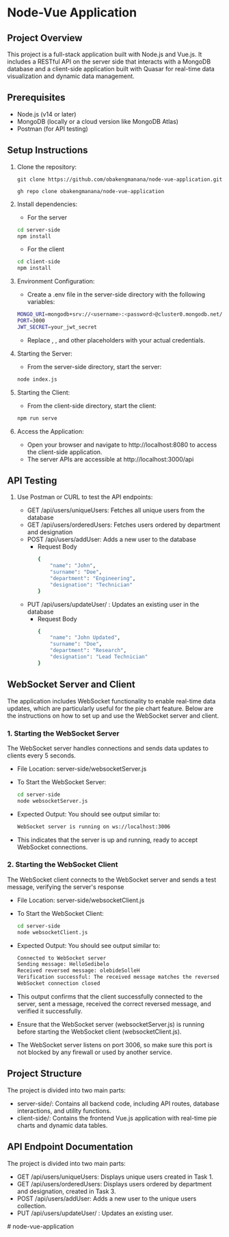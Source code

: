 # Node-Vue Application

## Project Overview

This project is a full-stack application built with Node.js and Vue.js. It includes a RESTful API on the server side that interacts with a MongoDB database and a client-side application built with Quasar for real-time data visualization and dynamic data management.

## Prerequisites

- Node.js (v14 or later)
- MongoDB (locally or a cloud version like MongoDB Atlas)
- Postman (for API testing)

## Setup Instructions

1. Clone the repository:

    ```
    git clone https://github.com/obakengmanana/node-vue-application.git

    gh repo clone obakengmanana/node-vue-application
    ```

2. Install dependencies:

    - For the server

    ```bash
    cd server-side
    npm install
    ```

    - For the client

    ```bash
    cd client-side
    npm install
    ```

3. Environment Configuration:

    - Create a .env file in the server-side directory with the following variables:

    ```bash
    MONGO_URI=mongodb+srv://<username>:<password>@cluster0.mongodb.net/company?retryWrites=true&w=majority
    PORT=3000
    JWT_SECRET=your_jwt_secret
    ```
    - Replace <username>, <password>, and other placeholders with your actual credentials.

4. Starting the Server:

    - From the server-side directory, start the server:

    ```bash
    node index.js
    ```

5. Starting the Client:

    - From the client-side directory, start the client:

    ```bash
    npm run serve
    ```

6. Access the Application:

    - Open your browser and navigate to http://localhost:8080 to access the client-side application.
    - The server APIs are accessible at http://localhost:3000/api


## API Testing

1. Use Postman or CURL to test the API endpoints:

    - GET /api/users/uniqueUsers: Fetches all unique users from the database
    - GET /api/users/orderedUsers: Fetches users ordered by department and designation
    - POST /api/users/addUser: Adds a new user to the database
        - Request Body
            ```bash
            {
                "name": "John",
                "surname": "Doe",
                "department": "Engineering",
                "designation": "Technician"
            }
            ```
    - PUT /api/users/updateUser/ : Updates an existing user in the database
        - Request Body
            ```bash
            {
                "name": "John Updated",
                "surname": "Doe",
                "department": "Research",
                "designation": "Lead Technician"
            }
            ```

## WebSocket Server and Client

The application includes WebSocket functionality to enable real-time data updates, which are particularly useful for the pie chart feature. Below are the instructions on how to set up and use the WebSocket server and client.

### 1. Starting the WebSocket Server

The WebSocket server handles connections and sends data updates to clients every 5 seconds.

- File Location: server-side/websocketServer.js
- To Start the WebSocket Server:

    ```bash
    cd server-side
    node websocketServer.js
    ```
- Expected Output: You should see output similar to:
    ```bash
    WebSocket server is running on ws://localhost:3006
    ```
- This indicates that the server is up and running, ready to accept WebSocket connections.

### 2. Starting the WebSocket Client

The WebSocket client connects to the WebSocket server and sends a test message, verifying the server's response

- File Location: server-side/websocketClient.js
- To Start the WebSocket Client:

    ```bash
    cd server-side
    node websocketClient.js
    ```
- Expected Output: You should see output similar to:
    ```bash
    Connected to WebSocket server
    Sending message: HelloSedibelo
    Received reversed message: olebideSolleH
    Verification successful: The received message matches the reversed version.
    WebSocket connection closed
    ```
- This output confirms that the client successfully connected to the server, sent a message, received the correct reversed message, and verified it successfully.
- Ensure that the WebSocket server (websocketServer.js) is running before starting the WebSocket client (websocketClient.js).
- The WebSocket server listens on port 3006, so make sure this port is not blocked by any firewall or used by another service.

## Project Structure

The project is divided into two main parts:
 - server-side/: Contains all backend code, including API routes, database interactions, and utility functions.
 - client-side/: Contains the frontend Vue.js application with real-time pie charts and dynamic data tables.

## API Endpoint Documentation

The project is divided into two main parts:
 - GET /api/users/uniqueUsers: Displays unique users created in Task 1.
 - GET /api/users/orderedUsers: Displays users ordered by department and designation, created in Task 3.
 - POST /api/users/addUser: Adds a new user to the unique users collection.
 - PUT /api/users/updateUser/ : Updates an existing user.


#   n o d e - v u e - a p p l i c a t i o n  
 